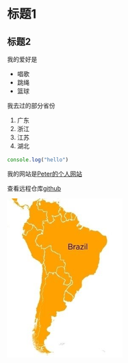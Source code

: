 # 标题1
## 标题2

我的爱好是

* 唱歌
* 跳绳
* 篮球

我去过的部分省份
1. 广东
2. 浙江
3. 江苏
4. 湖北
   
```javascript
console.log("hello")
```
我的网站是[Peter的个人网站](https://cn.bing.com/?FORM=BEHPTB)

查看远程仓库[github](http://github.com)


![南美地图](南美.png)